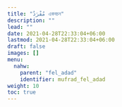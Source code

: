 ```yaml
---
title: "مُفْرَدٌ একবচন"
description: ""
lead: ""
date: 2021-04-28T22:33:04+06:00
lastmod: 2021-04-28T22:33:04+06:00
draft: false
images: []
menu: 
  nahw:
    parent: "fel_adad"
    identifier: mufrad_fel_adad
weight: 10
toc: true
---
```



